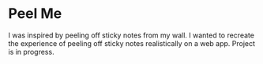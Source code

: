 # Peel Me


I was inspired by peeling off sticky notes from my wall.  I wanted to recreate the experience of peeling off sticky notes realistically on a web app.  Project is in progress.  
